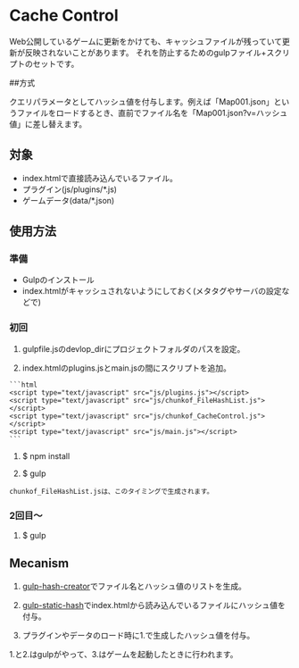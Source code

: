 # Cache Control

Web公開しているゲームに更新をかけても、キャッシュファイルが残っていて更新が反映されないことがあります。
それを防止するためのgulpファイル+スクリプトのセットです。

##方式

クエリパラメータとしてハッシュ値を付与します。例えば「Map001.json」というファイルをロードするとき、直前でファイル名を「Map001.json?v=ハッシュ値」に差し替えます。

## 対象
 - index.htmlで直接読み込んでいるファイル。
 - プラグイン(js/plugins/\*.js)
 - ゲームデータ(data/\*.json)

## 使用方法

### 準備
 - Gulpのインストール
 - index.htmlがキャッシュされないようにしておく(メタタグやサーバの設定などで)

### 初回

  1. gulpfile.jsのdevlop_dirにプロジェクトフォルダのパスを設定。

  1. index.htmlのplugins.jsとmain.jsの間にスクリプトを追加。

    ```html
    <script type="text/javascript" src="js/plugins.js"></script>
    <script type="text/javascript" src="js/chunkof_FileHashList.js"></script>
    <script type="text/javascript" src="js/chunkof_CacheControl.js"></script>
    <script type="text/javascript" src="js/main.js"></script>
    ```

  1. $ npm install

  1. $ gulp

    chunkof_FileHashList.jsは、このタイミングで生成されます。

### 2回目～

  1. $ gulp

## Mecanism

1. [gulp-hash-creator](https://www.npmjs.com/package/gulp-hash-creator)でファイル名とハッシュ値のリストを生成。

2. [gulp-static-hash](https://www.npmjs.com/package/gulp-static-hash)でindex.htmlから読み込んでいるファイルにハッシュ値を付与。

3. プラグインやデータのロード時に1.で生成したハッシュ値を付与。

1.と2.はgulpがやって、3.はゲームを起動したときに行われます。
